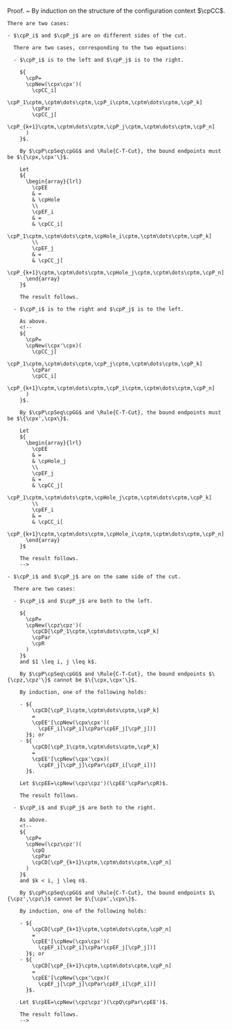 Proof.
  ~ By induction on the structure of the configuration context $\cpCC$.

    There are two cases:

    - $\cpP_i$ and $\cpP_j$ are on different sides of the cut.

      There are two cases, corresponding to the two equations:

      - $\cpP_i$ is to the left and $\cpP_j$ is to the right.

        ${
          \cpP=
          \cpNew(\cpx\cpx')(
            \cpCC_i[
              \cpP_1\cptm,\cptm\dots\cptm,\cpP_i\cptm,\cptm\dots\cptm,\cpP_k]
            \cpPar
            \cpCC_j[
              \cpP_{k+1}\cptm,\cptm\dots\cptm,\cpP_j\cptm,\cptm\dots\cptm,\cpP_n]
          )
        }$.

        By $\cpP\cpSeq\cpGG$ and \Rule{C-T-Cut}, the bound endpoints must be $\{\cpx,\cpx'\}$.

        Let
        ${
          \begin{array}{lrl}
            \cpEE
            & =
            & \cpHole
            \\
            \cpEF_i
            & =
            & \cpCC_i[
                  \cpP_1\cptm,\cptm\dots\cptm,\cpHole_i\cptm,\cptm\dots\cptm,\cpP_k]
            \\
            \cpEF_j
            & =
            & \cpCC_j[
                  \cpP_{k+1}\cptm,\cptm\dots\cptm,\cpHole_j\cptm,\cptm\dots\cptm,\cpP_n]
          \end{array}
        }$

        The result follows.

      - $\cpP_i$ is to the right and $\cpP_j$ is to the left.

        As above.
        <!--
        ${
          \cpP=
          \cpNew(\cpx'\cpx)(
            \cpCC_j[
              \cpP_1\cptm,\cptm\dots\cptm,\cpP_j\cptm,\cptm\dots\cptm,\cpP_k]
            \cpPar
            \cpCC_i[
              \cpP_{k+1}\cptm,\cptm\dots\cptm,\cpP_i\cptm,\cptm\dots\cptm,\cpP_n]
          )
        }$.

        By $\cpP\cpSeq\cpGG$ and \Rule{C-T-Cut}, the bound endpoints must be $\{\cpx',\cpx\}$.

        Let
        ${
          \begin{array}{lrl}
            \cpEE
            & =
            & \cpHole_j
            \\
            \cpEF_j
            & =
            & \cpCC_j[
                  \cpP_1\cptm,\cptm\dots\cptm,\cpHole_j\cptm,\cptm\dots\cptm,\cpP_k]
            \\
            \cpEF_i
            & =
            & \cpCC_i[
                  \cpP_{k+1}\cptm,\cptm\dots\cptm,\cpHole_i\cptm,\cptm\dots\cptm,\cpP_n]
          \end{array}
        }$

        The result follows.
        -->

    - $\cpP_i$ and $\cpP_j$ are on the same side of the cut.

      There are two cases:

      - $\cpP_i$ and $\cpP_j$ are both to the left.

        ${
          \cpP=
          \cpNew(\cpz\cpz')(
            \cpCD[\cpP_1\cptm,\cptm\dots\cptm,\cpP_k]
            \cpPar
            \cpR
          )
        }$
        and $1 \leq i, j \leq k$.

        By $\cpP\cpSeq\cpGG$ and \Rule{C-T-Cut}, the bound endpoints $\{\cpz,\cpz'\}$ cannot be $\{\cpx,\cpx'\}$.

        By induction, one of the following holds:

        - ${
            \cpCD[\cpP_1\cptm,\cptm\dots\cptm,\cpP_k]
            =
            \cpEE'[\cpNew(\cpx\cpx')(
              \cpEF_i[\cpP_i]\cpPar\cpEF_j[\cpP_j])]
          }$; or
        - ${
            \cpCD[\cpP_1\cptm,\cptm\dots\cptm,\cpP_k]
            =
            \cpEE'[\cpNew(\cpx'\cpx)(
              \cpEF_j[\cpP_j]\cpPar\cpEF_i[\cpP_i])]
          }$.

        Let $\cpEE=\cpNew(\cpz\cpz')(\cpEE'\cpPar\cpR)$.

        The result follows.

      - $\cpP_i$ and $\cpP_j$ are both to the right.

        As above.
        <!--
        ${
          \cpP=
          \cpNew(\cpz\cpz')(
            \cpQ
            \cpPar
            \cpCD[\cpP_{k+1}\cptm,\cptm\dots\cptm,\cpP_n]
          )
        }$
        and $k < i, j \leq n$.

        By $\cpP\cpSeq\cpGG$ and \Rule{C-T-Cut}, the bound endpoints $\{\cpz',\cpz\}$ cannot be $\{\cpx',\cpx\}$.

        By induction, one of the following holds:

        - ${
            \cpCD[\cpP_{k+1}\cptm,\cptm\dots\cptm,\cpP_n]
            =
            \cpEE'[\cpNew(\cpx\cpx')(
              \cpEF_i[\cpP_i]\cpPar\cpEF_j[\cpP_j])]
          }$; or
        - ${
            \cpCD[\cpP_{k+1}\cptm,\cptm\dots\cptm,\cpP_n]
            =
            \cpEE'[\cpNew(\cpx'\cpx)(
              \cpEF_j[\cpP_j]\cpPar\cpEF_i[\cpP_i])]
          }$.

        Let $\cpEE=\cpNew(\cpz\cpz')(\cpQ\cpPar\cpEE')$.

        The result follows.
        -->
